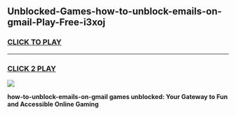 
## Unblocked-Games-how-to-unblock-emails-on-gmail-Play-Free-i3xoj
<h3>
<a href="https://premium76.site?title=how-to-unblock-emails-on-gmail&ref=12A">CLICK TO PLAY</a></h3>
<hr>

<h3>
<a href="https://premium76.site?title=how-to-unblock-emails-on-gmail&ref=12A">CLICK 2 PLAY</a>
  
</h3>

<a href="https://premium76.site?title=how-to-unblock-emails-on-gmail&ref=12A"><img src="https://clearcache.store/games.png"></a>


**how-to-unblock-emails-on-gmail games unblocked: Your Gateway to Fun and Accessible Online Gaming**
